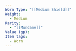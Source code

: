 ```yaml
---
Worn Type: "[[Medium Shield]]"
Weight:
  - Medium
Rarity:
  - "[[Mundane]]"
Value (gp): 
Item tags:
  - Worn
---
```

